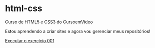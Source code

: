 # html-css
 Curso de HTML5 e CSS3 do CursoemVídeo

 Estou aprendendo a criar sites e agora vou gerenciar meus repositórios!

<a href="https://marcosdevpro.github.io/html-css/exercicios/ex001/index.html">Executar o exercício 001</a>